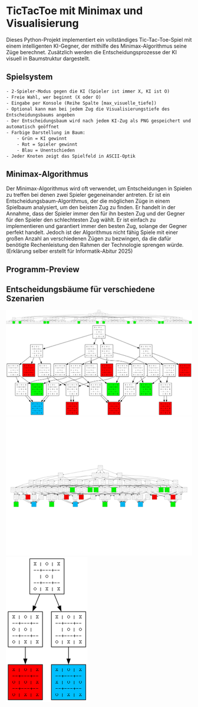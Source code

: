 
# TicTacToe mit Minimax und Visualisierung

Dieses Python-Projekt implementiert ein vollständiges Tic-Tac-Toe-Spiel mit einem intelligenten KI-Gegner, der mithilfe des Minimax-Algorithmus seine Züge berechnet. Zusätzlich werden die Entscheidungsprozesse der KI visuell in Baumstruktur dargestellt.

## Spielsystem
    - 2-Spieler-Modus gegen die KI (Spieler ist immer X, KI ist O)
    - Freie Wahl, wer beginnt (X oder O)
    - Eingabe per Konsole (Reihe Spalte [max_visuelle_tiefe])
    - Optional kann man bei jedem Zug die Visualisierungstiefe des Entscheidungsbaums angeben
    - Der Entscheidungsbaum wird nach jedem KI-Zug als PNG gespeichert und automatisch geöffnet
    - Farbige Darstellung im Baum:
        - Grün = KI gewinnt
        - Rot = Spieler gewinnt
        - Blau = Unentschieden
    - Jeder Knoten zeigt das Spielfeld in ASCII-Optik

## Minimax-Algorithmus
Der Minimax-Algorithmus wird oft verwendet, um Entscheidungen in Spielen zu treffen bei denen zwei Spieler gegeneinander antreten. Er ist ein Entscheidungsbaum-Algorithmus, der die möglichen Züge in einem Spielbaum analysiert, um den beisten Zug zu finden. Er handelt in der Annahme, dass der Spieler immer den für ihn besten Zug und der Gegner für den Spieler den schlechtesten Zug wählt. Er ist einfach zu implementieren und garantiert immer den besten Zug, solange der Gegner perfekt handelt. Jedoch ist der Algorithmus nicht fähig Spiele mit einer großen Anzahl an verschiedenen Zügen zu bezwingen, da die dafür benötigte Rechenleistung den Rahmen der Technologie sprengen würde. (Erklärung selber erstellt für Informatik-Abitur 2025)

## Programm-Preview


## Entscheidungsbäume für verschiedene Szenarien
<img src="graphics/minimax_tree_step_2.png" alt="project-screenshot" width="auto" height="auto">
<img src="graphics/minimax_tree_step_3.png" alt="project-screenshot" width="auto" height="auto">
<span><img src="images/Situation2.png" alt="project-screenshot" width="auto" height="auto"><img src="graphics/minimax_tree_step_4.png" alt="project-screenshot" width="auto" height="auto"></span>
